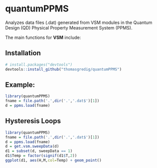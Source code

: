 # quantumPPMS

Analyzes data files (.dat) generated from VSM modules in the Quantum Design (QD) Physical Property Measurement System (PPMS).

The main functions for **VSM** include:


## Installation

```R
# install.packages("devtools")
devtools::install_github("thomasgredig/quantumPPMS")
```


## Example:

```R
library(quantumPPMS)
fname = file.path('.',dir('.','.dat$')[1])
d = ppms.load(fname)
```

## Hysteresis Loops

```R
library(quantumPPMS)
fname = file.path('.',dir('.','.dat$')[1])
d = ppms.load(fname)
d = get.vsm.sweepData(d)
d1 = subset(d, sweepData == 1)
d1$Temp = factor(signif(d1$T,2))
ggplot(d1, aes(H,M,col=Temp) + geom_point()
```
